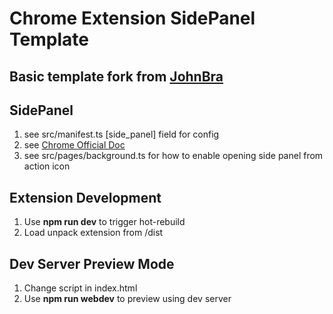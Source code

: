 # Chrome Extension SidePanel Template

## Basic template fork from [JohnBra](https://github.com/JohnBra/vite-web-extension)

## SidePanel
1. see src/manifest.ts [side_panel] field for config
2. see [Chrome Official Doc](https://developer.chrome.com/docs/extensions/reference/sidePanel/)
3. see src/pages/background.ts for how to enable opening side panel from action icon


## Extension Development
1. Use **npm run dev** to trigger hot-rebuild
2. Load unpack extension from /dist

## Dev Server Preview Mode
1. Change script in index.html
2. Use **npm run webdev** to preview using dev server
